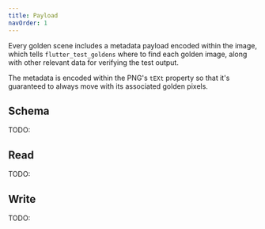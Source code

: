 ```yaml
---
title: Payload
navOrder: 1
---
```

Every golden scene includes a metadata payload encoded within the image, which
tells `flutter_test_goldens` where to find each golden image, along with
other relevant data for verifying the test output.

The metadata is encoded within the PNG's `tEXt` property so that it's guaranteed to always
move with its associated golden pixels.

## Schema
TODO:

## Read
TODO:

## Write
TODO: